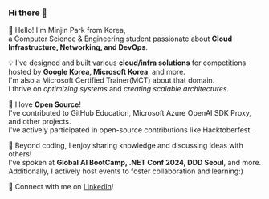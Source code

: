 ### Hi there 👋
  
🌱 Hello! I'm Minjin Park from Korea,   
a Computer Science & Engineering student passionate about **Cloud Infrastructure, Networking, and DevOps**.  

💡 I've designed and built various **cloud/infra solutions** for competitions hosted by **Google Korea, Microsoft Korea**, and more.   
I'm also a Microsoft Certified Trainer(MCT) about that domain.  
I thrive on *optimizing systems* and *creating scalable architectures*.  

💙 I love **Open Source**!   
I've contributed to GitHub Education, Microsoft Azure OpenAI SDK Proxy, and other projects.  
I've actively participated in open-source contributions like Hacktoberfest.  

📢 Beyond coding, I enjoy sharing knowledge and discussing ideas with others!   
I've spoken at **Global AI BootCamp, .NET Conf 2024, DDD Seoul**, and more.  
Additionally, I actively host events to foster collaboration and learning:)  
  
🔗 Connect with me on [LinkedIn](https://www.linkedin.com/in/minjinpark001122334455/)!  
<!--
**pmj-chosim/pmj-chosim** is a ✨ _special_ ✨ repository because its `README.md` (this file) appears on your GitHub profile.

Here are some ideas to get you started:

- 🔭 I’m currently working on ...
- 🌱 I’m currently learning ...
- 👯 I’m looking to collaborate on ...
- 🤔 I’m looking for help with ...
- 💬 Ask me about ...
- 📫 How to reach me: ...
- 😄 Pronouns: ...
- ⚡ Fun fact: ...
-->
